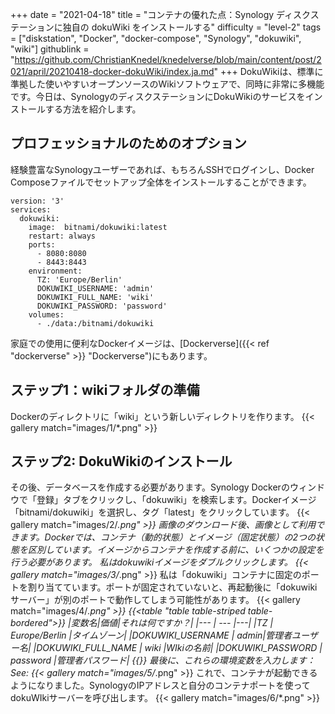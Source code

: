 +++
date = "2021-04-18"
title = "コンテナの優れた点：Synology ディスクステーションに独自の dokuWiki をインストールする"
difficulty = "level-2"
tags = ["diskstation", "Docker", "docker-compose", "Synology", "dokuwiki", "wiki"]
githublink = "https://github.com/ChristianKnedel/knedelverse/blob/main/content/post/2021/april/20210418-docker-dokuWiki/index.ja.md"
+++
DokuWikiは、標準に準拠した使いやすいオープンソースのWikiソフトウェアで、同時に非常に多機能です。今日は、SynologyのディスクステーションにDokuWikiのサービスをインストールする方法を紹介します。
## プロフェッショナルのためのオプション
経験豊富なSynologyユーザーであれば、もちろんSSHでログインし、Docker Composeファイルでセットアップ全体をインストールすることができます。
```
version: '3'
services:
  dokuwiki:
    image:  bitnami/dokuwiki:latest
    restart: always
    ports:
      - 8080:8080
      - 8443:8443
    environment:
      TZ: 'Europe/Berlin'
      DOKUWIKI_USERNAME: 'admin'
      DOKUWIKI_FULL_NAME: 'wiki'
      DOKUWIKI_PASSWORD: 'password'
    volumes:
      - ./data:/bitnami/dokuwiki

```
家庭での使用に便利なDockerイメージは、[Dockerverse]({{< ref "dockerverse" >}} "Dockerverse")にもあります。
## ステップ1：wikiフォルダの準備
Dockerのディレクトリに「wiki」という新しいディレクトリを作ります。
{{< gallery match="images/1/*.png" >}}

## ステップ2: DokuWikiのインストール
その後、データベースを作成する必要があります。Synology Dockerのウィンドウで「登録」タブをクリックし、「dokuwiki」を検索します。Dockerイメージ「bitnami/dokuwiki」を選択し、タグ「latest」をクリックしています。
{{< gallery match="images/2/*.png" >}}
画像のダウンロード後、画像として利用できます。Dockerでは、コンテナ（動的状態）とイメージ（固定状態）の2つの状態を区別しています。イメージからコンテナを作成する前に、いくつかの設定を行う必要があります。 私はdokuwikiイメージをダブルクリックします。
{{< gallery match="images/3/*.png" >}}
私は「dokuwiki」コンテナに固定のポートを割り当てています。ポートが固定されていないと、再起動後に「dokuwikiサーバー」が別のポートで動作してしまう可能性があります。
{{< gallery match="images/4/*.png" >}}
{{<table "table table-striped table-bordered">}}
|変数名|価値|それは何ですか？|
|--- | --- |---|
|TZ	| Europe/Berlin	|タイムゾーン|
|DOKUWIKI_USERNAME	| admin|管理者ユーザー名|
|DOKUWIKI_FULL_NAME |	wiki	|WIkiの名前|
|DOKUWIKI_PASSWORD	| password	|管理者パスワード|
{{</table>}}
最後に、これらの環境変数を入力します：See:
{{< gallery match="images/5/*.png" >}}
これで、コンテナが起動できるようになりました。SynologyのIPアドレスと自分のコンテナポートを使ってdokuWIkiサーバーを呼び出します。
{{< gallery match="images/6/*.png" >}}
